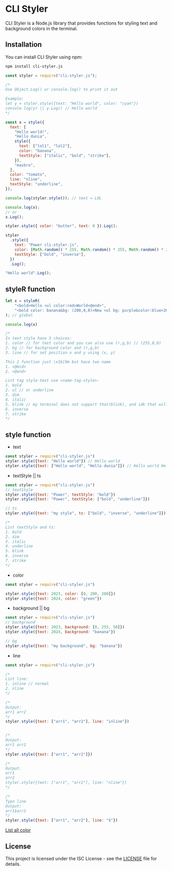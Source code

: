 # CLI Styler

CLI Styler is a Node.js library that provides functions for styling text and background colors in the terminal.

## Installation

You can install CLI Styler using npm:

```bash
npm install cli-styler.js
```

```js
const styler = require("cli-styler.js");

/*
Use Object.Log() or console.log() to print it out

Example:
let y = styler.style({text: "Hello world", color: "cyan"})
console.log(y) || y.Log() // Hello world
*/

const x = style({
  text: [
    "Hello world!",
    "Hello dunia",
    style({
      text: ["lol1", "lol2"],
      color: "banana",
      textStyle: ["italic", "bold", "strike"],
    }),
    "masbro",
  ],
  color: "tomato",
  line: "nline",
  textStyle: "underline",
});

console.log(styler.style()); // text = LOL

console.log(x);
// or
x.Log();

styler.style({ color: "butter", text: 0 }).Log();

styler
  .style({
    text: "Power cli-styler.js",
    color: [Math.random() * 255, Math.random() * 255, Math.random() * 255],
    textStyle: ["bold", "inverse"],
  })
  .Log();

"Hello world".Log();
```
## styleR function
```js
let x = styleR(
    "<bold>Hello <ul color:red>World<@end>",
    "<bold color: banana&bg: (200,0,0)>New <ul bg: purple&color:blue>2024<@end>"
); // global

console.log(x)

/*
In text style have 3 choices:
1. color // for text color and you can also use (r,g,b) // (255,0,0)
2. bg // for background color and (r,g,b)
3. line // for set position x and y using (x, y)

This 2 function just \x1b[0m but have two name
1. <@mid>
2. <@end>

List tag style-text use <name-tag-style>:
1. bold
2. ul // or underline
3. dim
4. italic
5. blink // my terminal does not support that(blink), and idk that will work for you or not (-_-)
6. inverse
7. strike
*/
```

## style function
- text
```js
const styler = require("cli-styler.js")
styler.style({text: "Hello world"}) // Hello world
styler.style({text: ["Hello world", "Hello dunia"]}) // Hello world Hello dunia
```
- textStyle || ts
```js
const styler = require("cli-styler.js")
// textStyle
styler.style({text: "Power", textStyle: "bold"})
styler.style({text: "Power", textStyle: ["bold", "underline"]})

// ts
styler.style({text: "my style", ts: ["bold", "inverse", "underline"]})

/*
List textStyle and ts:
1. bold
2. dim
3. italic
4. underline
5. blink
6. inverse
7. strike
*/
```
- color
```js
const styler = require("cli-styler.js")

styler.style({text: 2023, color: [0, 200, 200]})
styler.style({text: 2024, color: "green"})
```
- background || bg
```js
const styler = require("cli-styler.js")
// background
styler.style({text: 2023, background: [0, 255, 50]})
styler.style({text: 2024, background: "banana"})

// bg
styler.style({text: "my background", bg: "banana"})
```
- line
```js
const styler = require("cli-styler.js")

/*
List line:
1. inline // normal
2. nline
*/

/*
Output:
arr1 arr2
*/
styler.style({text: ["arr1", "arr2"], line: "inline"})


/*
Output:
arr1 arr2
*/
styler.style({text: ["arr1", "arr2"]})

/*
Output:
arr1
arr2
styler.style({text: ["arr1", "arr2"], line: "nline"})
*/

/*
Typo line
Output:
arr1$arr2
*/
styler.style({text: ["arr1", "arr2"], line: "$"})

```

[List all color](/lib/select-color.js)

## License

This project is licensed under the ISC License - see the [LICENSE](LICENSE) file for details.
